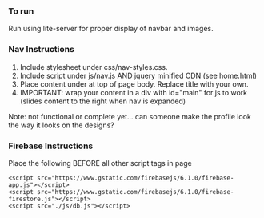 ### To run
Run using lite-server for proper display of navbar and images.

### Nav Instructions
1. Include stylesheet under css/nav-styles.css.
2. Include script under js/nav.js AND jquery minified CDN (see home.html)
3. Place content under <!-- NAV AND HEADER --> at top of page body. Replace title with your own.
4. IMPORTANT: wrap your content in a div with id="main" for js to work (slides content to the right when nav is expanded)

Note: not functional or complete yet... can someone make the profile look the way it looks on the designs?

### Firebase Instructions
Place the following BEFORE all other script tags in page
~~~~
<script src="https://www.gstatic.com/firebasejs/6.1.0/firebase-app.js"></script>
<script src="https://www.gstatic.com/firebasejs/6.1.0/firebase-firestore.js"></script>
<script src="./js/db.js"></script>
~~~~
